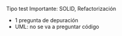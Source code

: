 Tipo test
Importante: SOLID, Refactorización
- 1 pregunta de depuración
- UML: no se va a preguntar código